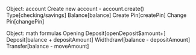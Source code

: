 
Object: account
Create new account - account.create()
Type[checking/savings]
Balance[balance]
Create Pin[createPin]
Change Pin[changePin]


Object: math formulas
Opening Deposit[openDeposit$amount+]
Deposit[balance + depositAmount]
Widthdrawl[balance - depositAmount]
Transfer[balance - moveAmount]
